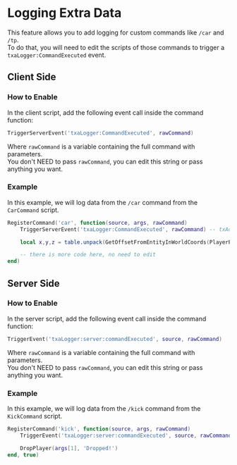 # Logging Extra Data

This feature allows you to add logging for custom commands like `/car` and `/tp`.  
To do that, you will need to edit the scripts of those commands to trigger a `txaLogger:CommandExecuted` event.

## Client Side
### How to Enable

In the client script, add the following event call inside the command function:

```lua
TriggerServerEvent('txaLogger:CommandExecuted', rawCommand)
```

Where `rawCommand` is a variable containing the full command with parameters.  
You don't NEED to pass `rawCommand`, you can edit this string or pass anything you want.

### Example

In this example, we will log data from the `/car` command from the `CarCommand` script.

```lua
RegisterCommand('car', function(source, args, rawCommand)
    TriggerServerEvent('txaLogger:CommandExecuted', rawCommand) -- txAdmin logging Callback

    local x,y,z = table.unpack(GetOffsetFromEntityInWorldCoords(PlayerPedId(), 0.0, 8.0, 0.5))

    -- there is more code here, no need to edit
end)
```

## Server Side

### How to Enable
In the server script, add the following event call inside the command function:

```lua
TriggerEvent('txaLogger:server:commandExecuted', source, rawCommand)
```

Where `rawCommand` is a variable containing the full command with parameters.  
You don't NEED to pass `rawCommand`, you can edit this string or pass anything you want.

### Example

In this example, we will log data from the `/kick` command from the `KickCommand` script.

```lua
RegisterCommand('kick', function(source, args, rawCommand)
    TriggerEvent('txaLogger:server:commandExecuted', source, rawCommand) -- txAdmin logging Callback

    DropPlayer(args[1], 'Dropped!')
end, true)
```
